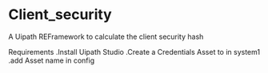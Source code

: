 # Client_security


A Uipath REFramework to calculate the client security hash

Requirements
.Install Uipath Studio
.Create a Credentials Asset to in system1
.add Asset name in config
